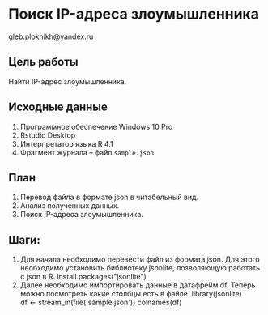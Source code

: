 # Поиск IP-адреса злоумышленника
gleb.plokhikh@yandex.ru

## Цель работы

Найти IP-адрес злоумышленника.

## Исходные данные

1.  Программное обеспечение Windows 10 Pro
2.  Rstudio Desktop
3.  Интерпретатор языка R 4.1
4.  Фрагмент журнала – файл `sample.json`

## План

1.  Перевод файла в формате json в читабельный вид.  
2.  Анализ полученных данных.  
3.  Поиск IP-адреса злоумышленника.

## Шаги:
1. Для начала необходимо перевести файл из формата json. Для этого необходимо установить библиотеку jsonlite, позволяющую работать с json в R.
install.packages("jsonlite")
2. Далее необходимо импортировать данные в датафрейм df. Теперь можно посмотреть какие столбцы есть в файле.
library(jsonlite)    
df <- stream_in(file('sample.json'))
colnames(df)


